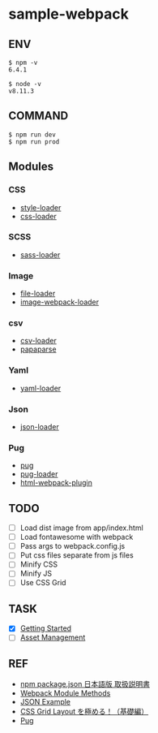 # sample-webpack

## ENV
```
$ npm -v
6.4.1

$ node -v
v8.11.3
```

## COMMAND
```
$ npm run dev
$ npm run prod
```

## Modules

### CSS
* [style-loader](https://www.npmjs.com/package/style-loader)
* [css-loader](https://www.npmjs.com/package/css-loader)

### SCSS
* [sass-loader](https://github.com/webpack-contrib/sass-loader)

### Image
* [file-loader](https://www.npmjs.com/package/file-loader)
* [image-webpack-loader](https://www.npmjs.com/package/image-webpack-loader)

### csv
* [csv-loader](https://www.npmjs.com/package/csv-loader)
* [papaparse](https://www.npmjs.com/package/papaparse)

### Yaml
* [yaml-loader](https://www.npmjs.com/package/yaml-loader)

### Json
* [json-loader](https://www.npmjs.com/package/json-loader)

### Pug
* [pug](https://www.npmjs.com/package/pug)
* [pug-loader](https://www.npmjs.com/package/pug-loader)
* [html-webpack-plugin](https://www.npmjs.com/package/html-webpack-plugin)

## TODO
* [ ] Load dist image from app/index.html
* [ ] Load fontawesome with webpack
* [ ] Pass args to webpack.config.js
* [ ] Put css files separate from js files
* [ ] Minify CSS
* [ ] Minify JS
* [ ] Use CSS Grid

## TASK
* [x] [Getting Started](https://webpack.js.org/guides/getting-started/)
* [ ] [Asset Management](https://webpack.js.org/guides/asset-management/)

## REF
* [npm package.json 日本語版 取扱説明書](http://liberty-technology.biz/PublicItems/npm/package.json.html)
* [Webpack Module Methods](https://webpack.js.org/api/module-methods/)
* [JSON Example](https://json.org/example.html)
* [CSS Grid Layout を極める！（基礎編）](https://qiita.com/kura07/items/e633b35e33e43240d363)
* [Pug](https://pugjs.org/api/getting-started.html)
